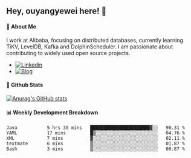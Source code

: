 ## Hey, ouyangyewei here! :wave:

#### :rocket: About Me
I work at Alibaba, focusing on distributed databases, currently learning TiKV, LevelDB, Kafka and DolphinScheduler. I am passionate about contributing to widely used open source projects.

- [![Linkedin](https://img.shields.io/badge/LinkedIn-ouyangyewei-blue)](https://www.linkedin.com/in/ouyangyewei/)
- [![Blog](https://img.shields.io/badge/Blog-yeweiouyang-orange)](https://blog.csdn.net/yeweiouyang)

#### :star2: Github Stats
[![Anurag's GitHub stats](https://github-readme-stats.vercel.app/api?username=ouyangyewei&show_icons=true&cache_seconds=3600&theme=tokyonight)](https://github.com/anuraghazra/github-readme-stats)

#### :bar_chart: Weekly Development Breakdown
<!--START_SECTION:waka-->

```text
Java           5 hrs 35 mins   ██████████████████████▓░░   90.31 %
YAML           17 mins         █▒░░░░░░░░░░░░░░░░░░░░░░░   04.76 %
XML            7 mins          ▓░░░░░░░░░░░░░░░░░░░░░░░░   02.11 %
textmate       6 mins          ▒░░░░░░░░░░░░░░░░░░░░░░░░   01.87 %
Bash           3 mins          ▒░░░░░░░░░░░░░░░░░░░░░░░░   00.87 %
```

<!--END_SECTION:waka-->
